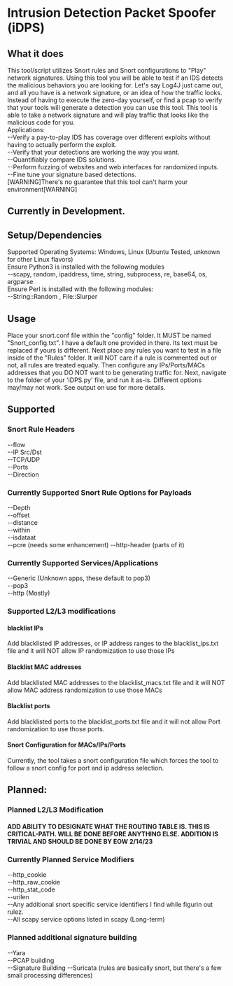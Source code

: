 # Intrusion Detection Packet Spoofer (iDPS)
## What it does
  This tool/script utilizes Snort rules and Snort configurations to "Play" network signatures. Using this tool you will be able to test if an IDS detects the malicious behaviors you are looking for. Let's say Log4J just came out, and all you have is a network signature, or an idea of how the traffic looks. Instead of having to execute the zero-day yourself, or find a pcap to verify that your tools will generate a detection you can use this tool. This tool is able to take a network signature and will play traffic that looks like the malicious code for you.\
  Applications:\
  --Verify a pay-to-play IDS has coverage over different exploits without having to actually perform the exploit.\
  --Verify that your detections are working the way you want.\
  --Quantifiably compare IDS solutions.\
  --Perform fuzzing of websites and web interfaces for randomized inputs.\
  --Fine tune your signature based detections.\
  [WARNING]There's no guarantee that this tool can't harm your environment[WARNING]
## Currently in Development.
## Setup/Dependencies
  Supported Operating Systems: Windows, Linux (Ubuntu Tested, unknown for other Linux flavors)  
  Ensure Python3 is installed with the following modules  
    --scapy, random, ipaddress, time, string, subprocess, re, base64, os, argparse  
  Ensure Perl is installed with the following modules:  
    --String::Random , File::Slurper  
## Usage
  Place your snort.conf file within the "config" folder. It MUST be named "Snort_config.txt".  I have a default one provided in there. Its text must be replaced if yours is different. Next place any rules you want to test in a file inside of the "Rules" folder. It will NOT care if a rule is commented out or not, all rules are treated equally. Then configure any IPs/Ports/MACs addresses that you DO NOT want to be generating traffic for. Next, navigate to the folder of your 'iDPS.py' file, and run it as-is.  Different options may/may not work. See output on use for more details. 
## Supported
### Snort Rule Headers
  --flow  
  --IP Src/Dst  
  --TCP/UDP  
  --Ports  
  --Direction  
  
### Currently Supported Snort Rule Options for Payloads
  --Depth  
  --offset  
  --distance  
  --within  
  --isdataat  
  --pcre (needs some enhancement)
  --http-header (parts of it)
 
### Currently Supported Services/Applications
  --Generic (Unknown apps, these default to pop3)  
  --pop3  
  --http  (Mostly)
### Supported L2/L3 modifications
#### blacklist IPs
  Add blacklisted IP addresses, or IP address ranges to the blacklist_ips.txt file and it will NOT allow IP randomization to use those IPs
#### Blacklist MAC addresses
  Add blacklisted MAC addresses to the blacklist_macs.txt file and it will NOT allow MAC address randomization to use those MACs
#### Blacklist ports
  Add blacklisted ports to the blacklist_ports.txt file and it will not allow Port randomization to use those ports.
#### Snort Configuration for MACs/IPs/Ports
  Currently, the tool takes a snort configuration file which forces the tool to follow a snort config for port and ip address selection.
## Planned:
### Planned L2/L3 Modification
  #### ADD ABILITY TO DESIGNATE WHAT THE ROUTING TABLE IS. THIS IS CRITICAL-PATH. WILL BE DONE BEFORE ANYTHING ELSE. ADDITION IS TRIVIAL AND SHOULD BE DONE BY EOW 2/14/23
  
### Currently Planned Service Modifiers
  --http_cookie  
  --http_raw_cookie  
  --http_stat_code  
  --urilen  
  --Any additional snort specific service identifiers I find while figurin out rulez.  
  --All scapy service options listed in scapy (Long-term)  
  
### Planned additional signature building
  --Yara   
  --PCAP building  
  --Signature Building
  --Suricata (rules are basically snort, but there's a few small processing differences)  

